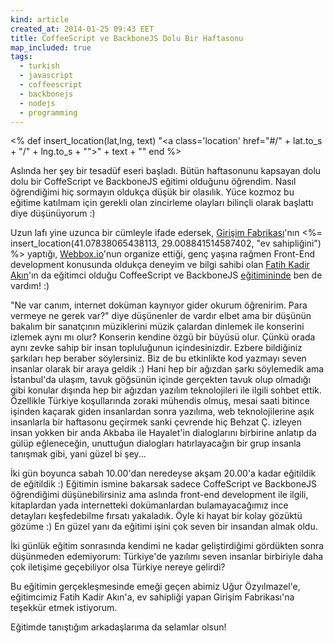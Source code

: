 ```yaml
---
kind: article
created_at: 2014-01-25 09:43 EET
title: CoffeeScript ve BackboneJS Dolu Bir Haftasonu
map_included: true
tags:
  - turkish
  - javascript
  - coffeescript
  - backbonejs
  - nodejs
  - programming
---
```


<% def insert_location(lat,lng, text)
		"<a class='location' href=\"#/" + lat.to_s + "/" + lng.to_s +  "\">" + text + "</a>"
	end	
%>

Aslında her şey bir tesadüf eseri başladı. Bütün haftasonunu kapsayan dolu dolu bir CoffeScript ve BackboneJS eğitimi olduğunu öğrendim. Nasıl öğrendiğimi hiç sormayın oldukça düşük bir olasılık. Yüce kozmoz bu eğitime katılmam için gerekli olan zincirleme olayları bilinçli olarak başlattı diye düşünüyorum :)

<!--MORE-->

Uzun lafı yine uzunca bir cümleyle ifade edersek, [Girişim Fabrikası](http://girisimfabrikasi.com/)'nın 
<%= insert_location(41.07838065438113, 29.008841514587402, "ev sahipliğini") %>  yaptığı, [Webbox.io](http://webbox.io/)'nun organize ettiği, genç yaşına rağmen Front-End development konusunda oldukça deneyim ve bilgi sahibi olan [Fatih Kadir Akın](http://fatihak.in/)'ın da eğitimci olduğu CoffeeScript ve BackboneJS [eğitimininde](http://webbox.io/workshop/tr/coffee/) ben de vardım! :)


"Ne var canım, internet doküman kaynıyor gider okurum öğrenirim. Para vermeye ne gerek var?" diye düşünenler de vardır elbet ama bir düşünün bakalım bir sanatçının müziklerini müzik çalardan dinlemek ile konserini izlemek aynı mı olur? Konserin kendine özgü bir büyüsü olur. Çünkü orada aynı zevke sahip bir insan topluluğunun içindesinizdir. Ezbere bildiğiniz şarkıları hep beraber söylersiniz. Biz de bu etkinlikte kod yazmayı seven insanlar olarak bir araya geldik :) Hani hep bir ağızdan şarkı söylemedik ama İstanbul'da ulaşım, tavuk göğsünün içinde gerçekten tavuk olup olmadığı gibi konular dışında hep bir ağızdan yazılım teknolojileri ile ilgili sohbet ettik. Özellikle Türkiye koşullarında zoraki mühendis olmuş, mesai saati bitince işinden kaçarak giden insanlardan sonra yazılıma, web teknolojilerine aşık insanlarla bir haftasonu geçirmek sanki çevrende hiç Behzat Ç. izleyen insan yokken bir anda Akbaba ile Hayalet'in dialoglarını birbirine anlatıp da gülüp eğleneceğin, unuttuğun dialogları hatırlayacağın bir grup insanla tanışmak gibi, yani güzel bi şey...


İki gün boyunca sabah 10.00'dan neredeyse akşam 20.00'a kadar eğitildik de eğitildik :) Eğitimin ismine bakarsak sadece CoffeScript ve BackboneJS öğrendiğimi düşünebilirsiniz ama aslında front-end development ile ilgili, kitaplardan yada internetteki dokümanlardan bulamayacağımız ince detayları keşfedebilme fırsatı yakaladık. Öyle ki hayat bir kolay gözüktü gözüme :) En güzel yanı da eğitimi işini çok seven bir insandan almak oldu.


İki günlük eğitim sonrasında kendimi ne kadar geliştirdiğimi gördükten sonra düşünmeden edemiyorum: Türkiye'de yazılımı seven insanlar birbiriyle daha çok iletişime geçebiliyor olsa Türkiye nereye gelirdi?


Bu eğitimin gerçekleşmesinde emeği geçen abimiz Uğur Özyılmazel'e, eğitimcimiz Fatih Kadir Akın'a, ev sahipliği yapan Girişim Fabrikası'na teşekkür etmek istiyorum. 


Eğitimde tanıştığım arkadaşlarıma da selamlar olsun!